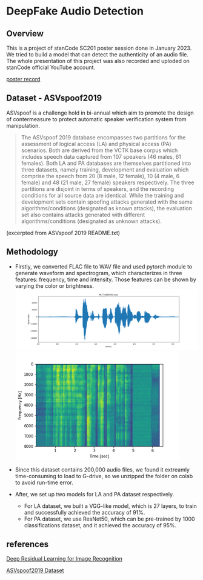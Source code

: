 # DeepFake Audio Detection 
## Overview
This is a project of stanCode SC201 poster session done in January 2023. We tried to build a model that can detect the authenticity of an audio file. The whole presentation of this project was also recorded and uploded on stanCode official YouTube account.

<a href="https://youtu.be/EPhzvGlP_jY?si=Kdd6X0hgM7Wltv59"> poster record </a>

## Dataset - ASVspoof2019
ASVspoof is a challenge hold in bi-annual which aim to promote the design of contermeasure to protect automatic speaker verification system from manipulation. 
> The ASVspoof 2019 database encompasses two partitions for the assessment of logical access (LA) and physical access (PA) scenarios. Both are derived from the VCTK base corpus which includes speech data captured from 107 speakers (46 males, 61 females). Both LA and PA databases are themselves partitioned into three datasets, namely training, development and evaluation which comprise the speech from 20 (8 male, 12 female), 10 (4 male, 6 female) and 48 (21 male, 27 female) speakers respectively. The three partitions are disjoint in terms of speakers, and the recording conditions for all source data are identical. While the training and development sets contain spoofing attacks generated with the same algorithms/conditions (designated as known attacks), the evaluation set also contains attacks generated with different algorithms/conditions (designated as unknown attacks). 

(excerpted from ASVspoof 2019 README.txt) 

## Methodology
* Firstly, we converted FLAC file to WAV file and used pytorch module to generate waveform and spectrogram, which characterizes in three features: frequency, time and intensity. Those features can be shown by varying the color or brightness.
![image](https://github.com/Evian-Chen/DeepFake-Audio-Detect/blob/main/PA_T_0005450.png)
![image](https://github.com/Evian-Chen/DeepFake-Audio-Detect/blob/main/PA_T_0006390.png)

* Since this dataset contains 200,000 audio files, we found it extreamly time-consuming to load to G-drive, so we unzipped the folder on colab to avoid run-time error.
* After, we set up two models for LA and PA dataset respectively.
  * For LA dataset, we built a VGG-like model, which is 27 layers, to train and successfully achieved the accuracy of 91%.
  * For PA dataset, we use ResNet50, which can be pre-trained by 1000 classifications dataset, and it achieved the accuracy of 95%.

## references
<a href="https://arxiv.org/abs/1512.03385">Deep Residual Learning for Image Recognition</a>

<a href="https://www.asvspoof.org/database">ASVspoof2019 Dataset</a>
